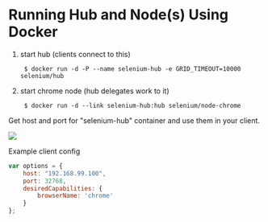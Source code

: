 # Running Hub and Node(s) Using Docker

1. start hub (clients connect to this)

		$ docker run -d -P --name selenium-hub -e GRID_TIMEOUT=10000 selenium/hub

2. start chrome node (hub delegates work to it)

		$ docker run -d --link selenium-hub:hub selenium/node-chrome

Get host and port for "selenium-hub" container and use them in your client.

![](http://static-content-01.s3-website-us-east-1.amazonaws.com//Kitematic_1B862C7B.png)

Example client config

```js
var options = {
	host: "192.168.99.100",
	port: 32768,
	desiredCapabilities: {
		browserName: 'chrome'
	}
};
```

